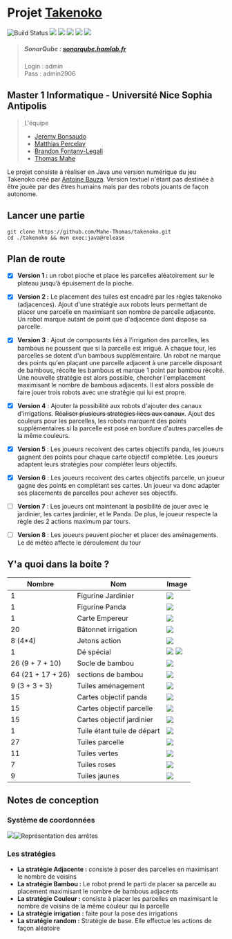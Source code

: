 
# Projet [Takenoko](http://jeuxstrategie1.free.fr/jeu_takenoko/regle.pdf "Takenoko")

![Build Status](https://travis-ci.com/Mahe-Thomas/takenoko.svg?token=bUpqc1gh48xw2KVtqzGz&branch=master) ![](http://sonarqube.hamlab.fr/api/project_badges/measure?project=BambooMaster%3ATakenoko&metric=alert_status) ![](http://sonarqube.hamlab.fr/api/project_badges/measure?project=BambooMaster%3ATakenoko&metric=reliability_rating) ![](http://sonarqube.hamlab.fr/api/project_badges/measure?project=BambooMaster%3ATakenoko&metric=code_smells) ![](http://sonarqube.hamlab.fr/api/project_badges/measure?project=BambooMaster%3ATakenoko&metric=coverage)  ![](http://sonarqube.hamlab.fr/api/project_badges/measure?project=BambooMaster%3ATakenoko&metric=sqale_rating)

> ##### SonarQube : [sonarqube.hamlab.fr](http://sonarqube.hamlab.fr/sessions/new)
> Login : admin\
> Pass : admin2906


## Master 1 Informatique - Université Nice Sophia Antipolis

> L'équipe 
> - [Jeremy Bonsaudo](https://github.com/JeremyBonsaudo)
 >- [Matthias Percelay](https://github.com/MatthiasPercelay)
> - [Brandon Fontany-Legall](https://github.com/FontanyLegall-Brandon)
 >- [Thomas Mahe](https://github.com/Mahe-Thomas)

Le projet consiste à réaliser en Java une version numérique du jeu Takenoko créé par [Antoine Bauza](http://www.antoinebauza.fr/?tag=takenoko).
Version textuel n'étant pas destinée à être jouée par des êtres humains mais par des robots jouants de façon autonome.

## Lancer une partie

    git clone https://github.com/Mahe-Thomas/takenoko.git
    cd ./takenoko && mvn exec:java@release

## Plan de route

 - [x] **Version 1 :** un robot pioche et place les parcelles aléatoirement sur le plateau jusqu’à épuisement de la pioche.
 - [x] **Version 2 :** Le placement des tuiles est encadré par les règles takenoko (adjacences). Ajout d'une stratégie aux robots leurs permettant de placer une parcelle en maximisant son nombre de parcelle adjacente. Un robot marque autant de point que d'adjacence dont dispose sa parcelle.
 
 - [x] **Version 3** : Ajout de composants liés à l’irrigation des parcelles, les bambous ne poussent que si la parcelle est irrigué. A chaque tour, les parcelles se dotent d'un bambous supplémentaire. Un robot ne marque des points qu'en plaçant une parcelle adjacent à une parcelle disposant de bambous, récolte les bambous et marque 1 point par bambou récolté.
 Une nouvelle stratégie est alors possible, chercher l'emplacement maximisant le nombre de bambous adjacents. Il est alors possible de faire jouer trois robots avec une stratégie qui lui est propre.
 - [x] **Version 4** : Ajouter la possibilité aux robots d'ajouter des canaux d'irrigations. ~~Réaliser plusieurs stratégies liées aux canaux~~. Ajout des couleurs pour les parcelles, les robots marquent des points supplémentaires si la parcelle est posé en bordure d'autres parcelles de la même couleurs.
 - [x] **Version 5** : Les joueurs recoivent des cartes objectifs panda, les joueurs gagnent des points pour chaque carte objectif complétée. Les joueurs adaptent leurs stratégies pour compléter leurs objectifs.
 - [x] **Version 6** : Les joueurs recoivent des cartes objectifs parcelle, un joueur gagne des points en complétant ses cartes. Un joueur va donc adapter ses placements de parcelles pour achever ses objectifs.
 - [ ] **Version 7** : Les joueurs ont maintenant la posibilité de jouer avec le jardinier, les cartes jardinier, et le Panda. De plus, le joueur respecte la règle des 2 actions maximum par tours.
 - [ ] **Version 8** : Les joueurs peuvent piocher et placer des aménagements. Le dé météo affecte le déroulement du tour

## Y'a quoi dans la boite ?

|Nombre| Nom | Image 
|--|--|--|
| 1 | Figurine Jardinier |![](https://image.ibb.co/g8mXE9/1.jpg)  
| 1 | Figurine Panda |  ![](https://image.ibb.co/cvs3nU/penda_1.jpg) 
| 1 |Carte Empereur|  ![](https://image.ibb.co/dkt17U/carte1_1.jpg)
| 20 | Bâtonnet irrigation|  ![](http://jeuxstrategieter.free.fr/jeu_takenoko/pion3.jpg) 
| 8 (4*4) |Jetons action|  ![](http://jeuxstrategieter.free.fr/jeu_takenoko/pion4.jpg)
| 1 | Dé spécial | ![](https://image.ibb.co/fLOb7U/de_1.jpg) ![](http://jeuxstrategieter.free.fr/jeu_takenoko/dev_de.jpg)  
| 26 (9 + 7 + 10)| Socle de bambou|  ![](https://image.ibb.co/kpDhgp/pion1_1.jpg) 
|64 (21 + 17 + 26)| sections de bambou|  ![](https://image.ibb.co/cGW7E9/pion2_1.jpg) 
|9 (3 + 3 + 3)| Tuiles aménagement| ![](https://image.ibb.co/eUMcgp/tuile_1.jpg)
|15| Cartes objectif panda | ![](https://image.ibb.co/i1S3nU/carte4_1.jpg)  
|15| Cartes objectif parcelle | ![](https://image.ibb.co/bwrw7U/carteb_1.jpg) 
|15| Cartes objectif jardinier |![](https://image.ibb.co/ehOb7U/cartef_1.jpg)  
|1| Tuile étant tuile de départ| ![](https://image.ibb.co/cKkTMp/tuile1_1.jpg)  
|27 |Tuiles parcelle  |![](https://image.ibb.co/fZfOnU/tuile2_1.jpg)  
|11 |Tuiles vertes  |![](https://image.ibb.co/cd1USU/tuile3_1.jpg)  
|7| Tuiles roses|  ![](https://image.ibb.co/n3jQj9/tuile5_1.jpg)  
|9|Tuiles jaunes| ![](https://image.ibb.co/m7P2Wp/tuile7_1.jpg) 


## Notes de conception

### Système de coordonnées
![](https://image.ibb.co/c04o6p/Capture_de_2018_09_26_14_25_13.png)![Représentation des arrêtes](https://image.ibb.co/c87Y6p/Screenshot_at_Sep_26_14_15_37.png)

### Les stratégies 
- **La stratégie Adjacente :** consiste à poser des parcelles en maximisant le nombre de voisins
- **La stratégie Bambou :** Le robot prend le parti de placer sa parcelle au placement maximisant le nombre de bambous adjacents
- **La stratégie Couleur :** consiste à placer les parcelles en maximisant le nombre de voisins de la même couleur qui la parcelle
- **La stratégie irrigation :** faite pour la pose des irrigations
- **La stratégie random :** Stratégie de base. Elle effectue les actions de façon aléatoire
